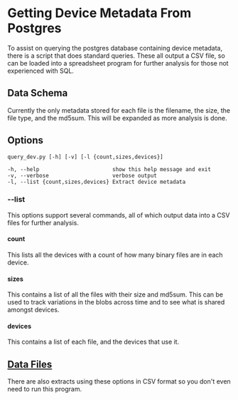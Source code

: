 # Getting Device Metadata From Postgres

To assist on querying the postgres database containing device metadata,
there is a script that does standard queries. These all output a CSV
file, so can be loaded into a spreadsheet program for further
analysis for those not experienced with SQL.

## Data Schema

Currently the only metadata stored for each file is the filename, the
size, the file type, and the md5sum. This will be expanded as more
analysis is done.

## Options

	query_dev.py [-h] [-v] [-l {count,sizes,devices}]

	-h, --help                       show this help message and exit
	-v, --verbose                    verbose output
	-l, --list {count,sizes,devices} Extract device metadata

### --list

This options support several commands, all of which output data into a
CSV files for further analysis.

#### count

This lists all the devices with a count of how many binary files are
in each device.

#### sizes

This contains a list of all the files with their size and md5sum. This
can be used to track variations in the blobs across time and to see
what is shared amongst devices.

#### devices

This contains a list of each file, and the devices that use it.

## [Data Files](csvdata.md)

There are also extracts using these options in CSV format so you don't
even need to run this program.

